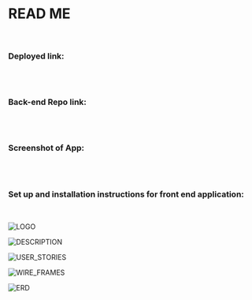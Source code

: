 <h1>READ ME</h1>

<br>
<h3>Deployed link:</h3>
</br>
<br>
<h3>Back-end Repo link:</h3>
</br>
<br>
<h3>Screenshot of App:</h3>
</br>
<br>
<h3>Set up and installation instructions for front end application:</h3>
</br>

![LOGO](https://media.git.generalassemb.ly/user/37194/files/9c841000-1963-11ec-8cd3-77d367f97ff4)

![DESCRIPTION](https://media.git.generalassemb.ly/user/37194/files/5ddf5d00-1945-11ec-9334-d2de95288b05)

![USER_STORIES](https://media.git.generalassemb.ly/user/37194/files/9d0dae00-1945-11ec-9479-689bd8ce3945)

![WIRE_FRAMES](https://media.git.generalassemb.ly/user/37194/files/bc0c4000-1945-11ec-96bc-8a38dba84437)

![ERD](https://media.git.generalassemb.ly/user/37194/files/d1816a00-1945-11ec-82f1-66de0cae69a3)

